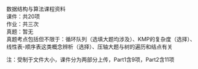 数据结构与算法课程资料  
课件：共20项  
作业：共三次  
真题：暂无  
真题考点包括但不限于：循环队列（选填大题均涉及）、KMP的复杂度（选择）、线性表-顺序表这类概念辨析（选择）、压轴大题与树的遍历和结点有关  

注：受制于文件大小，课件分为两部分上传，Part1含9项，Part2含11项  
